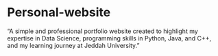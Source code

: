 # Personal-website
“A simple and professional portfolio website created to highlight my expertise in Data Science, programming skills in Python, Java, and C++, and my learning journey at Jeddah University.”
